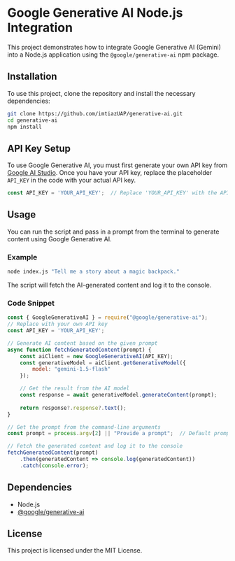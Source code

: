 # Google Generative AI Node.js Integration

This project demonstrates how to integrate Google Generative AI (Gemini) into a Node.js application using the `@google/generative-ai` npm package.

## Installation

To use this project, clone the repository and install the necessary dependencies:

```bash
git clone https://github.com/imtiazUAP/generative-ai.git
cd generative-ai
npm install
```

## API Key Setup

To use Google Generative AI, you must first generate your own API key from [Google AI Studio](https://aistudio.google.com/app/apikey). Once you have your API key, replace the placeholder `API_KEY` in the code with your actual API key.

```javascript
const API_KEY = 'YOUR_API_KEY';  // Replace 'YOUR_API_KEY' with the API key you generated from Google AI Studio
```

## Usage

You can run the script and pass in a prompt from the terminal to generate content using Google Generative AI.

### Example

```bash
node index.js "Tell me a story about a magic backpack."
```

The script will fetch the AI-generated content and log it to the console.

### Code Snippet

```javascript
const { GoogleGenerativeAI } = require("@google/generative-ai");
// Replace with your own API key
const API_KEY = 'YOUR_API_KEY'; 

// Generate AI content based on the given prompt
async function fetchGeneratedContent(prompt) {
    const aiClient = new GoogleGenerativeAI(API_KEY);
    const generativeModel = aiClient.getGenerativeModel({
        model: "gemini-1.5-flash"
    });

    // Get the result from the AI model
    const response = await generativeModel.generateContent(prompt);
    
    return response?.response?.text();
}

// Get the prompt from the command-line arguments
const prompt = process.argv[2] || "Provide a prompt";  // Default prompt if none provided

// Fetch the generated content and log it to the console
fetchGeneratedContent(prompt)
    .then(generatedContent => console.log(generatedContent))
    .catch(console.error);
```

## Dependencies

- Node.js
- [@google/generative-ai](https://www.npmjs.com/package/@google/generative-ai)

## License

This project is licensed under the MIT License.
